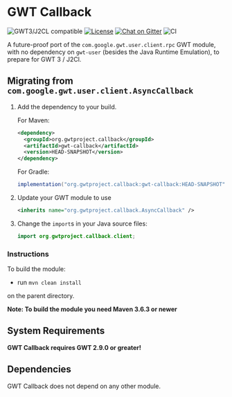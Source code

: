 # GWT Callback

![GWT3/J2CL compatible](https://img.shields.io/badge/GWT3/J2CL-compatible-brightgreen.svg)  [![License](https://img.shields.io/:license-apache-blue.svg)](http://www.apache.org/licenses/LICENSE-2.0.html) [![Chat on Gitter](https://badges.gitter.im/hal/elemento.svg)](https://gitter.im/gwtproject/gwt-modules) ![CI](https://github.com/gwtproject/gwt-callback/workflows/CI/badge.svg)


A future-proof port of the `com.google.gwt.user.client.rpc` GWT module, with no dependency on `gwt-user` (besides the Java Runtime Emulation), to prepare for GWT 3 / J2Cl.

##  Migrating from `com.google.gwt.user.client.AsyncCallback`

1. Add the dependency to your build.

   For Maven:

   ```xml
   <dependency>
     <groupId>org.gwtproject.callback</groupId>
     <artifactId>gwt-callback</artifactId>
     <version>HEAD-SNAPSHOT</version>
   </dependency>
   ```

   For Gradle:

   ```gradle
   implementation("org.gwtproject.callback:gwt-callback:HEAD-SNAPSHOT")
   ```

2. Update your GWT module to use

   ```xml
   <inherits name="org.gwtproject.callback.AsyncCallback" />
   ```

3. Change the `import`s in your Java source files:

   ```java
   import org.gwtproject.callback.client;
   ```

### Instructions
To build the module:

* run `mvn clean install`

on the parent directory.

**Note: To build the module you need Maven 3.6.3 or newer**

## System Requirements

**GWT Callback requires GWT 2.9.0 or greater!**


## Dependencies

GWT Callback does not depend on any other module.
